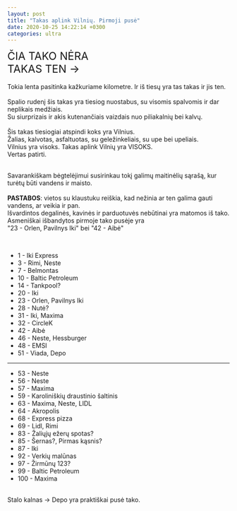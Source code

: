 ```yaml
---
layout: post
title: "Takas aplink Vilnių. Pirmoji pusė"
date: 2020-10-25 14:22:14 +0300
categories: ultra
---
```


<big><big><big>ČIA TAKO NĖRA<br>
TAKAS TEN -></big></big></big><br>
<br>
Tokia lenta pasitinka kažkuriame kilometre. Ir iš tiesų yra tas takas ir jis ten.<br><br>
Spalio rudenį šis takas yra tiesiog nuostabus, su visomis spalvomis ir dar neplikais medžiais.<br>
Su siurprizais ir akis kutenančiais vaizdais nuo piliakalnių bei kalvų.<br><br>
Šis takas tiesiogiai atspindi koks yra Vilnius.<br>
Žalias, kalvotas, asfaltuotas, su geležinkeliais, su upe bei upeliais.<br>
Vilnius yra visoks. Takas aplink Vilnių yra VISOKS.<br>
Vertas patirti.<br><br>

Savarankiškam bėgtelėjimui susirinkau tokį galimų maitinėlių sąrašą, kur turėtų būti vandens ir maisto.<br><br>
**PASTABOS**: vietos su klaustuku reiškia, kad nežinia ar ten galima gauti vandens, ar veikia ir pan.<br>
Išvardintos degalinės, kavinės ir parduotuvės nebūtinai yra matomos iš tako.<br>
Asmeniškai išbandytos pirmoje tako pusėje yra<br>
"23 - Orlen, Pavilnys Iki" bei "42 - Aibė"

<br>

- 1 - Iki Express
- 3 - Rimi, Neste
- 7 - Belmontas
- 10 - Baltic Petroleum
- 14 - Tankpool?
- 20 - Iki
- 23 - Orlen, Pavilnys Iki
- 28 - Nutė?
- 31 - Iki, Maxima
- 32 - CircleK
- 42 - Aibė
- 46 - Neste, Hessburger
- 48 - EMSI
- 51 - Viada, Depo
---
- 53 - Neste
- 56 - Neste
- 57 - Maxima
- 59 - Karoliniškių draustinio šaltinis
- 63 - Maxima, Neste, LIDL
- 64 - Akropolis
- 68 - Express pizza
- 69 - Lidl, Rimi
- 83 - Žaliųjų ežerų spotas?
- 85 - Šernas?, Pirmas kąsnis?
- 87 - Iki
- 92 - Verkių malūnas
- 97 - Žirmūnų 123?
- 99 - Baltic Petroleum
- 100 - Maxima

<br>
Stalo kalnas -> Depo yra praktiškai pusė tako.
